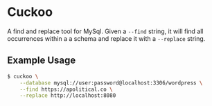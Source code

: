 Cuckoo
======

A find and replace tool for MySql. Given a `--find` string, it will find all occurrences within a
a schema and replace it with a `--replace` string.

Example Usage
-------------

```bash
$ cuckoo \
    --database mysql://user:password@localhost:3306/wordpress \
    --find https://apolitical.co \
    --replace http://localhost:8080
```
